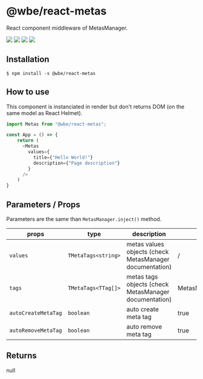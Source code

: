 # @wbe/react-metas

React component middleware of MetasManager.

![](https://img.shields.io/npm/v/@wbe/react-metas/latest.svg)
![](https://img.shields.io/bundlephobia/minzip/@wbe/react-metas.svg)
![](https://img.shields.io/npm/dt/@wbe/react-metas.svg)
![](https://img.shields.io/npm/l/@wbe/react-metas.svg)

## Installation

```shell script
$ npm install -s @wbe/react-metas
```

## How to use

This component is instanciated in render but don't returns DOM (on the same model as React Helmet).

```js
import Metas from "@wbe/react-metas";

const App = () => {
    return (
      <Metas
        values={
          title={"Hello World!"}
          description={"Page description"}
        }
      />
    )
}
```

## Parameters / Props

Parameters are the same than `MetasManager.inject()` method.

| props               | type                | description                                             | default value                  |
| ------------------- | ------------------- | ------------------------------------------------------- | ------------------------------ |
| `values`            | `TMetaTags<string>` | metas values objects (check MetasManager documentation) | /                              |
| `tags`              | `TMetaTags<TTag[]>` | metas tags objects (check MetasManager documentation)   | MetasManager.DEFAULT_META_TAGS |
| `autoCreateMetaTag` | `boolean`           | auto create meta tag                                    | true                           |
| `autoRemoveMetaTag` | `boolean`           | auto remove meta tag                                    | true                           |

## Returns

null

